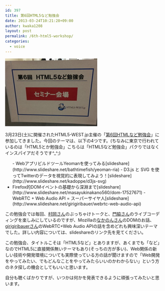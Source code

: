 ```yaml
---
id: 397
title: 第6回HTML5など勉強会
date: 2013-03-24T10:21:28+09:00
author: kwaka1208
layout: post
permalink: /6th-html5-workshop/
categories:
  - voice
---
```

![第6回HTML5など勉強会](/assets/images/2013/03/562914_10200652689901097_537976344_n.jpg)

3月23日(土)に開催されたHTML5-WEST.jp主催の「[第6回HTMLなど勉強会](http://atnd.org/events/37124)」に参加してきました。今回のテーマは、以下の4つです。(ちなみに東京で行われているのは「HTML5とか勉強会」こちらは「HTML5など勉強会」パクりではなくインスパイアだそうです^_^;)
<ul>
- WebアプリビルドツールYeomanを使ってみる[slideshare](http://www.slideshare.net/bathtimefish/yeoman-ria)
- D3.js と SVG を使ってTwitterのデータを視覚的に表現してみよう！[slideshare](http://www.slideshare.net/kadoppe/d3js-svg)
<li>Firefox的DOMイベントの基礎から深淵まで[slideshare](http://www.slideshare.net/masayukinakano560/dom-17527671)
- WebRTC + Web Audio API = スーパーサイヤ人[slideshare](http://www.slideshare.net/girigiribauer/webrtc-web-audio-api)
</ul>

この勉強会では毎回、[村岡さん](https://twitter.com/bathtimefish)のぶっちゃけトークと、[門脇さん](https://twitter.com/kadoppe)のライブコーディングを楽しみにしているのですが、Mozillaの[なかのんさん](https://twitter.com/d_toybox)のDOMのお話、[girigiribauerさん](https://twitter.com/girigiribauer)のWebRTC+Web Audio APIの話を含めどれも興味深いテーマでした。詳しい内容については、slideshareのリンク先を見てください。

この勉強会、タイトルこそは「HTML5など」とありますが、あくまでも「など」なのでHTML5に直接関係無いテーマもあり(そっちの方が多い)、Web関係の新しい技術や開発環境についても実際使っている方の話が聞けますので「Web開発をやってみたい、でもどんなことをやってみたらいいのかわからない」という方のネタ探しの機会としてもいいと思います。

自分も聴くばかりですが、いつかは何かを発表できるように頑張ってみたいと思います。